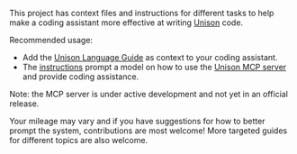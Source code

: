 This project has context files and instructions for different tasks to help make a coding assistant more effective at writing [Unison](https://unison-lang.org) code.

Recommended usage:

* Add the [Unison Language Guide](./unison-language-guide.md) as context to your coding assistant.
* The [instructions](./instructions.md) prompt a model on how to use the [Unison MCP server](https://github.com/unisonweb/unison/blob/mcp/init/docs/mcp.md) and provide coding assistance.

Note: the MCP server is under active development and not yet in an official release.

Your mileage may vary and if you have suggestions for how to better prompt the system, contributions are most welcome! More targeted guides for different topics are also welcome.
